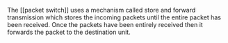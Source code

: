 The [[packet switch]] uses a mechanism called store and forward transmission which stores the incoming packets until the entire packet has been received. Once the packets have been entirely received then it forwards the packet to the destination unit.
